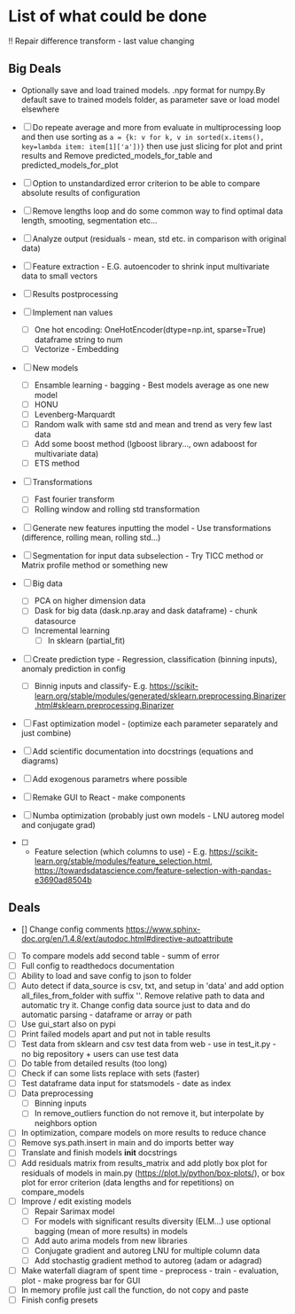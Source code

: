 # List of what could be done

!! Repair difference transform - last value changing

## Big Deals

- Optionally save and load trained models. .npy format for numpy.By default save to trained models folder, as parameter save or load model elsewhere
- [ ] Do repeate average and more from evaluate in multiprocessing loop and then use sorting as `a = {k: v for k, v in sorted(x.items(), key=lambda item: item[1]['a'])}` then use just slicing for plot and print results and Remove predicted_models_for_table and predicted_models_for_plot

- [ ] Option to unstandardized error criterion to be able to compare absolute results of configuration

- [ ] Remove lengths loop and do some common way to find optimal data length, smooting, segmentation etc...
- [ ] Analyze output (residuals - mean, std etc. in comparison with original data)
- [ ] Feature extraction - E.G. autoencoder to shrink input multivariate data to small vectors
- [ ] Results postprocessing
- [ ] Implement nan values
    - [ ] One hot encoding: OneHotEncoder(dtype=np.int, sparse=True) dataframe string to num
    - [ ] Vectorize - Embedding
- [ ] New models
    - [ ] Ensamble learning - bagging - Best models average as one new model
    - [ ] HONU
    - [ ] Levenberg-Marquardt
    - [ ] Random walk with same std and mean and trend as very few last data
    - [ ] Add some boost method (lgboost library..., own adaboost for multivariate data)
    - [ ] ETS method
- [ ] Transformations
    - [ ] Fast fourier transform
    - [ ] Rolling window and rolling std transformation
- [ ] Generate new features inputting the model - Use transformations (difference, rolling mean, rolling std...)
- [ ] Segmentation for input data subselection - Try TICC method or Matrix profile method or something new
- [ ] Big data
    - [ ] PCA on higher dimension data
    - [ ] Dask for big data (dask.np.aray and dask dataframe) - chunk datasource
    - [ ] Incremental learning
        - [ ] In sklearn (partial_fit)
- [ ] Create prediction type - Regression, classification (binning inputs), anomaly prediction in config
    - [ ] Binnig inputs and classify- E.g. https://scikit-learn.org/stable/modules/generated/sklearn.preprocessing.Binarizer.html#sklearn.preprocessing.Binarizer
- [ ] Fast optimization model - (optimize each parameter separately and just combine)
- [ ] Add scientific documentation into docstrings (equations and diagrams)
- [ ] Add exogenous parametrs where possible
- [ ] Remake GUI to React - make components
- [ ] Numba optimization (probably just own models - LNU autoreg model and conjugate grad)
- [ ] - Feature selection (which columns to use) - E.g. https://scikit-learn.org/stable/modules/feature_selection.html, https://towardsdatascience.com/feature-selection-with-pandas-e3690ad8504b


## Deals

- [] Change  config comments https://www.sphinx-doc.org/en/1.4.8/ext/autodoc.html#directive-autoattribute
- [ ] To compare models add second table - summ of error
- [ ] Full config to readthedocs documentation
- [ ] Ability to load and save config to json to folder
- [ ] Auto detect if data_source is csv, txt, and setup in 'data' and add option all_files_from_folder with suffix ''. Remove relative path to data and automatic try it. Change config data source just to data and do automatic parsing - dataframe or array or path
- [ ] Use gui_start also on pypi
- [ ] Print failed models apart and put not in table results
- [ ] Test data from sklearn and csv test data from web - use in test_it.py - no big repository + users can use test data
- [ ] Do table from detailed results (too long)
- [ ] Check if can some lists replace with sets (faster)
- [ ] Test dataframe data input for statsmodels - date as index
- [ ] Data preprocessing
    - [ ] Binning inputs
    - [ ] In remove_outliers function do not remove it, but interpolate by neighbors option
- [ ] In optimization, compare models on more results to reduce chance
- [ ] Remove sys.path.insert in main and do imports better way
- [ ] Translate and finish models __init__ docstrings
- [ ] Add residuals matrix from results_matrix  and add plotly box plot for residuals of models in main.py (https://plot.ly/python/box-plots/), or box plot for error criterion (data lengths and for repetitions) on compare_models
- [ ] Improve / edit existing models
    - [ ] Repair Sarimax model
    - [ ] For models with significant results diversity (ELM...) use optional bagging (mean of more results) in models
    - [ ] Add auto arima models from new libraries
    - [ ] Conjugate gradient and autoreg LNU for multiple column data
    - [ ] Add stochastig gradient method to autoreg (adam or adagrad)
- [ ] Make waterfall diagram of spent time - preprocess - train - evaluation, plot - make progress bar for GUI
- [ ] In memory profile just call the function, do not copy and paste
- [ ] Finish config presets
